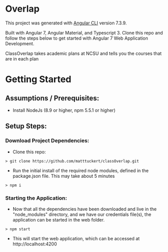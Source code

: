 # Overlap

This project was generated with [Angular CLI](https://github.com/angular/angular-cli) version 7.3.9.

Built with Angular 7, Angular Material, and Typescript 3.
Clone this repo and follow the steps below to get started with Angular 7 Web Application Development.

ClassOverlap takes academic plans at NCSU and tells you the courses that are in each plan

# Getting Started

## Assumptions / Prerequisites:
* Install NodeJs (8.9 or higher, npm 5.5.1 or higher)

## Setup Steps:

### Download Project Dependencies:
* Clone this repo:
```
> git clone https://github.com/matttuckert/classOverlap.git
```
* Run the initial install of the required node modules, defined in the package.json file.  This may take about 5 minutes

```
> npm i
```

### Starting the Application:

* Now that all the dependencies have been downloaded and live in the "node_modules" directory, and we have our credentials file(s), the application can be started in the web folder.

```
> npm start
```
* This will start the web application, which can be accessed at http://localhost:4200
